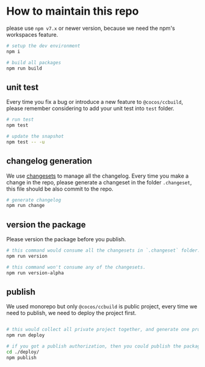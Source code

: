 # How to maintain this repo

please use `npm v7.x` or newer version, because we need the npm's workspaces feature.

```sh
# setup the dev environment
npm i

# build all packages
npm run build
```

## unit test

Every time you fix a bug or introduce a new feature to `@cocos/ccbuild`, please remember considering to add your unit test into `test` folder.

```sh
# run test
npm test

# update the snapshot
npm test -- -u
```

## changelog generation

We use [changesets](https://github.com/changesets/changesets) to manage all the changelog.
Every time you make a change in the repo, please generate a changeset in the folder `.changeset`, this file should be also commit to the repo.

```sh
# generate changelog
npm run change
```

## version the package

Please version the package before you publish.
```sh
# this command would consume all the changesets in `.changeset` folder.  
npm run version

# this command won't consume any of the changesets.
npm run version-alpha
```

## publish

We used monorepo but only `@cocos/ccbuild` is public project, every time we need to publish, we need to deploy the project first.

```sh

# this would collect all private project together, and generate one project in 'deploy' folder
npm run deploy

# if you got a publish authorization, then you could publish the package in 'deploy' folder
cd ./deploy/
npm publish
```

